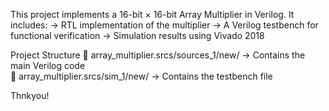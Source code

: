 This project implements a 16-bit × 16-bit Array Multiplier in Verilog. It includes:
-> RTL implementation of the multiplier
-> A Verilog testbench for functional verification
-> Simulation results using Vivado 2018

Project Structure
📂 array_multiplier.srcs/sources_1/new/ → Contains the main Verilog code <br>
📂 array_multiplier.srcs/sim_1/new/ → Contains the testbench file


Thnkyou!
